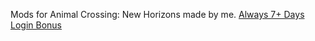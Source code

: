 Mods for Animal Crossing: New Horizons made by me.
[Always 7+ Days Login Bonus](https://github.com/nivsga/Always7PlusDaysLoginBonus)
